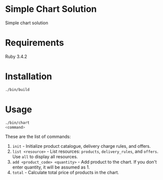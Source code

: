 # Simple Chart Solution

Simple chart solution

# Requirements

Ruby 3.4.2

# Installation

```bash
./bin/build
```

# Usage

```bash
./bin/chart
<command>
```

These are the list of commands:

1. `init` - Initialize product catalogue, delivery charge rules, and offers.
2. `list <resource>` - List resources: `products`, `delivery_rules`, and `offers`. Use `all` to display all resources.
3. `add <product_code> <quantity>` - Add product to the chart. If you don't enter quantity, it will be assumed as 1.
4. `total` - Calculate total price of products in the chart.
